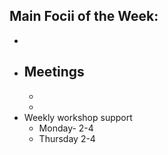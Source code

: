 ## Main Focii of the Week:
- 
- Meetings
  - 
  - 
  -
- Weekly workshop support
  - Monday- 2-4 
  - Thursday 2-4
